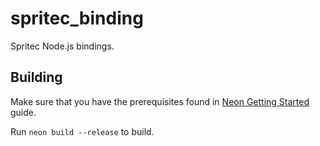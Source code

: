 # spritec_binding

Spritec Node.js bindings.

## Building

Make sure that you have the prerequisites found in
[Neon Getting Started](https://neon-bindings.com/docs/getting-started) guide.

Run `neon build --release` to build.
